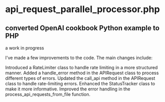 # api_request_parallel_processor.php

## converted OpenAI cookbook Python example to PHP 

a work in progress

I've made a few improvements to the code. The main changes include:

Introduced a RateLimiter class to handle rate limiting in a more structured manner.
Added a handle_error method in the APIRequest class to process different types of errors.
Updated the call_api method in the APIRequest class to handle rate-limiting errors.
Enhanced the StatusTracker class to make it more informative.
Improved the error handling in the process_api_requests_from_file function.
